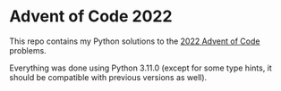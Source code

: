 # Advent of Code 2022

This repo contains my Python solutions to the [2022 Advent of Code](https://adventofcode.com/2022) problems.

Everything was done using Python 3.11.0 (except for some type hints, it should be compatible with previous versions as well).
